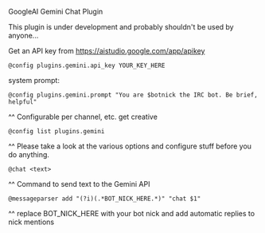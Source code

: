 GoogleAI Gemini Chat Plugin

This plugin is under development and probably shouldn't be used by anyone...

Get an API key from https://aistudio.google.com/app/apikey
```
@config plugins.gemini.api_key YOUR_KEY_HERE
```

system prompt:
```
@config plugins.gemini.prompt "You are $botnick the IRC bot. Be brief, helpful"
```
^^ Configurable per channel, etc. get creative

```
@config list plugins.gemini
```
^^ Please take a look at the various options and configure stuff before you do anything.

```
@chat <text>
```
^^ Command to send text to the Gemini API

```
@messageparser add "(?i)(.*BOT_NICK_HERE.*)" "chat $1"
```
^^ replace BOT_NICK_HERE with your bot nick and add automatic replies to nick mentions
